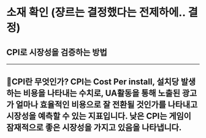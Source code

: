 # 소재 확인 (쟝르는 결정했다는 전제하에.. 결정)
## CPI로 시장성을 검증하는 방법 
---
🐯CPI란 무엇인가? 
CPI는 Cost Per install, 설치당 발생하는 비용을 나타내는 수치로, 
UA활동을 통해 노출된 광고가 얼마나 효율적인 비용으로 잘 전환될 것인가를 나타내고 시장성을 예측할 수 있는 지표입니다.
낮은 CPI는 게임이 잠재적으로 좋은 시장성을 가지고 있음을 나타냅니다. 
 ---

